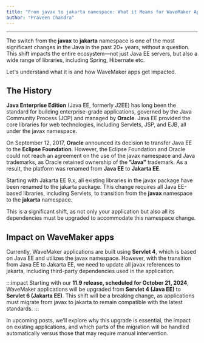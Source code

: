 ```yaml
---
title: "From javax to jakarta namespace: What it Means for WaveMaker Apps"
author: "Praveen Chandra"
---
```

---

The switch from the **javax** to **jakarta** namespace is one of the most significant changes in the Java in the past 20+ years, without a question. This shift impacts the entire ecosystem—not just Java EE servers, but also a wide range of libraries, including Spring, Hibernate etc.

Let's understand what it is and how WaveMaker apps get impacted.

## The History

**Java Enterprise Edition** (Java EE, formerly J2EE) has long been the standard for building enterprise-grade applications, governed by the Java Community Process (JCP) and managed by **Oracle**. Java EE provided the core libraries for web technologies, including Servlets, JSP, and EJB, all under the javax namespace.

On September 12, 2017, **Oracle** announced its decision to transfer Java EE to the **Eclipse Foundation**. However, the Eclipse Foundation and Oracle could not reach an agreement on the use of the javax namespace and Java trademarks, as Oracle retained ownership of the **"Java"** trademark. As a result, the platform was renamed from **Java EE** to **Jakarta EE**.

Starting with Jakarta EE 9.x, all existing libraries in the javax package have been renamed to the jakarta package. This change requires all Java EE-based libraries, including Servlets, to transition from the **javax** namespace to the **jakarta** namespace.

This is a significant shift, as not only your application but also all its dependencies must be upgraded to accommodate this namespace change.

<!-- truncate -->

## Impact on WaveMaker apps

Currently, WaveMaker applications are built using **Servlet 4**, which is based on Java EE and utilizes the javax namespace. However, with the transition from Java EE to Jakarta EE, we need to update all javax references to jakarta, including third-party dependencies used in the application.

:::impact
Starting with our **11.9 release, scheduled for October 21, 2024**, WaveMaker applications will be upgraded from **Servlet 4 (Java EE)** to **Servlet 6 (Jakarta EE)**. This shift will be a breaking change, as applications must migrate from javax to jakarta to remain compatible with the latest standards.
:::

In upcoming posts, we’ll explore why this upgrade is essential, the impact on existing applications, and which parts of the migration will be handled automatically versus those that may require manual intervention.
